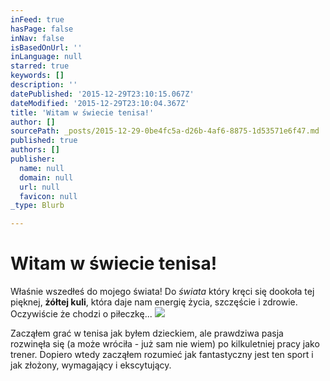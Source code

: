 ```yaml
---
inFeed: true
hasPage: false
inNav: false
isBasedOnUrl: ''
inLanguage: null
starred: true
keywords: []
description: ''
datePublished: '2015-12-29T23:10:15.067Z'
dateModified: '2015-12-29T23:10:04.367Z'
title: 'Witam w świecie tenisa!'
author: []
sourcePath: _posts/2015-12-29-0be4fc5a-d26b-4af6-8875-1d53571e6f47.md
published: true
authors: []
publisher:
  name: null
  domain: null
  url: null
  favicon: null
_type: Blurb

---
```

# **Witam w świecie tenisa!**

Właśnie wszedłeś do mojego świata! Do _świata_ który kręci się dookoła tej pięknej, **żółtej kuli**, która daje nam energię życia, szczęście i zdrowie. Oczywiście że chodzi o piłeczkę...
![](https://s3-us-west-2.amazonaws.com/the-grid-img/p/867a4f3733b2efeb5825c9fbc0f426a25abf8d3c.png)

Zacząłem grać w tenisa jak byłem dzieckiem, ale prawdziwa pasja rozwinęła się (a może wróciła - już sam nie wiem) po kilkuletniej pracy jako trener. Dopiero wtedy zacząłem rozumieć jak fantastyczny jest ten sport i jak złożony, wymagający i ekscytujący.